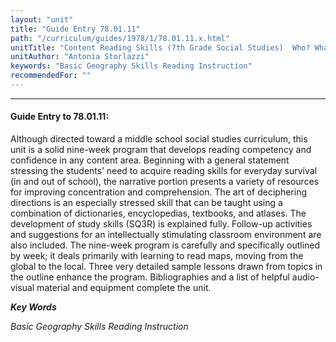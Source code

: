 ```yaml
---
layout: "unit"
title: "Guide Entry 78.01.11"
path: "/curriculum/guides/1978/1/78.01.11.x.html"
unitTitle: "Content Reading Skills (7th Grade Social Studies)  Who? What? Where? Why? How? So What?"
unitAuthor: "Antonia Storlazzi"
keywords: "Basic Geography Skills Reading Instruction"
recommendedFor: ""
---
```

<body>
<hr/>
 <h4>
  Guide Entry to 78.01.11:
 </h4>
 Although directed toward a middle school social studies curriculum, this unit is a solid nine-week program that develops reading competency and confidence in any content area. Beginning with a general statement stressing the students’ need to acquire reading skills for everyday survival (in and out of school), the narrative portion presents a variety of resources for improving concentration and comprehension. The art of deciphering directions is an especially stressed skill that can be taught using a combination of dictionaries, encyclopedias, textbooks, and atlases. The development of study skills (SQ3R) is explained fully. Follow-up activities and suggestions for an intellectually stimulating classroom environment are also included. The nine-week program is carefully and specifically outlined by week; it deals primarily with learning to read maps, moving from the global to the local. Three very detailed sample lessons drawn from topics in the outline enhance the program. Bibliographies and a list of helpful audio-visual material and equipment complete the unit.
 <p>
  <b>
   <i>
    Key Words
   </i>
  </b>
  <br/>
 </p>
 <p>
  <i>
   Basic Geography Skills Reading Instruction
  </i>
 </p>

</body>